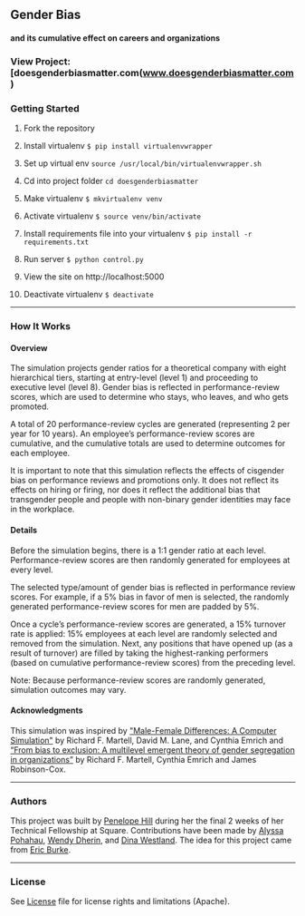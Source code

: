 ## Gender Bias 
#### and its cumulative effect on careers and organizations


### View Project: [doesgenderbiasmatter.com(www.doesgenderbiasmatter.com)

### Getting Started

1. Fork the repository

1. Install virtualenv `$ pip install virtualenvwrapper`

1. Set up virtual env `source /usr/local/bin/virtualenvwrapper.sh`

1. Cd into project folder `cd doesgenderbiasmatter`

1. Make virtualenv  `$ mkvirtualenv venv`

1. Activate virtualenv `$ source venv/bin/activate`

1. Install requirements file into your virtualenv `$ pip install -r requirements.txt`

1. Run server `$ python control.py`

1. View the site on http://localhost:5000

1. Deactivate virtualenv `$ deactivate`


---
### How It Works

#### Overview

The simulation projects gender ratios for a theoretical company with eight hierarchical tiers, starting at entry-level (level 1) and proceeding to executive level (level 8). Gender bias is reflected in performance-review scores, which are used to determine who stays, who leaves, and who gets promoted.

A total of 20 performance-review cycles are generated (representing 2 per year for 10 years). An employee’s performance-review scores are cumulative, and the cumulative totals are used to determine outcomes for each employee.

It is important to note that this simulation reflects the effects of cisgender bias on performance reviews and promotions only. It does not reflect its effects on hiring or firing, nor does it reflect the additional bias that transgender people and people with non-binary gender identities may face in the workplace.

#### Details

Before the simulation begins, there is a 1:1 gender ratio at each level. Performance-review scores are then randomly generated for employees at every level.

The selected type/amount of gender bias is reflected in performance review scores. For example, if a 5% bias in favor of men is selected, the randomly generated performance-review scores for men are padded by 5%.

Once a cycle’s performance-review scores are generated, a 15% turnover rate is applied: 15% employees at each level are randomly selected and removed from the simulation. Next, any positions that have opened up (as a result of turnover) are filled by taking the highest-ranking performers (based on cumulative performance-review scores) from the preceding level.

Note: Because performance-review scores are randomly generated, simulation outcomes may vary.

#### Acknowledgments

This simulation was inspired by ["Male-Female Differences: A Computer Simulation"](http://www.ruf.rice.edu/~lane/papers/male_female.pdf) by Richard F. Martell, David M. Lane, and Cynthia Emrich and [“From bias to exclusion: A multilevel emergent theory of gender segregation in organizations”](http://www.academia.edu/7444928/) by Richard F. Martell, Cynthia Emrich and James Robinson-Cox.


---
### Authors
This project was built by [Penelope Hill](https://github.com/penelopy) during her the final 2 weeks of her Technical Fellowship at Square. Contributions have been made by [Alyssa Pohahau](https://github.com/alyssa), [Wendy Dherin](https://github.com/doubledherin), and [Dina Westland](https://github.com/dina). The idea for this project came from [Eric Burke](https://github.com/eburke). 

---
### License
See [License](LICENSE.txt) file for license rights and limitations (Apache).
